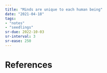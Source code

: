 ```yaml
---
title: "Minds are unique to each human being"
date: "2021-04-18"
tags:
- "notes"
- "seedlings"
sr-due: 2022-10-03
sr-interval: 3
sr-ease: 250
---
```




# References

